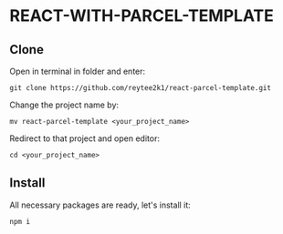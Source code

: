 # REACT-WITH-PARCEL-TEMPLATE

## Clone
Open in terminal in folder and enter:
```
git clone https://github.com/reytee2k1/react-parcel-template.git
```

Change the project name by:
```
mv react-parcel-template <your_project_name>
```

Redirect to that project and open editor:
```
cd <your_project_name>
```

## Install
All necessary packages are ready, let's install it:
```
npm i
```
